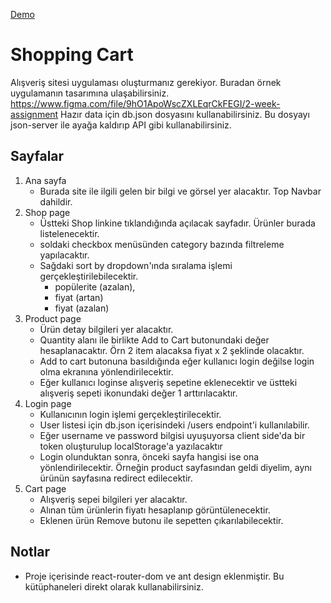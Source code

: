 [Demo](https://vigorous-bassi-b108f6.netlify.app/)

# Shopping Cart

Alışveriş sitesi uygulaması oluşturmanız gerekiyor. Buradan örnek uygulamanın tasarımına ulaşabilirsiniz.
https://www.figma.com/file/9hO1ApoWscZXLEqrCkFEGI/2-week-assignment
Hazır data için db.json dosyasını kullanabilirsiniz. Bu dosyayı json-server ile ayağa kaldırıp API gibi kullanabilirsiniz.

## Sayfalar

1. Ana sayfa
   - Burada site ile ilgili gelen bir bilgi ve görsel yer alacaktır. Top Navbar dahildir.
2. Shop page
   - Üstteki Shop linkine tıklandığında açılacak sayfadır. Ürünler burada listelenecektir.
   - soldaki checkbox menüsünden category bazında filtreleme yapılacaktır.
   - Sağdaki sort by dropdown'ında sıralama işlemi gerçekleştirilebilecektir.
     - popülerite (azalan),
     - fiyat (artan)
     - fiyat (azalan)
3. Product page
   - Ürün detay bilgileri yer alacaktır.
   - Quantity alanı ile birlikte Add to Cart butonundaki değer hesaplanacaktır. Örn 2 item alacaksa fiyat x 2 şeklinde olacaktır.
   - Add to cart butonuna basıldığında eğer kullanıcı login değilse login olma ekranına yönlendirilecektir.
   - Eğer kullanıcı loginse alışveriş sepetine eklenecektir ve üstteki alışveriş sepeti ikonundaki değer 1 arttırılacaktır.
4. Login page
   - Kullanıcının login işlemi gerçekleştirilecektir.
   - User listesi için db.json içerisindeki /users endpoint'i kullanılabilir.
   - Eğer username ve password bilgisi uyuşuyorsa client side'da bir token oluşturulup localStorage'a yazılacaktır
   - Login olunduktan sonra, önceki sayfa hangisi ise ona yönlendirilecektir. Örneğin product sayfasından geldi diyelim, aynı ürünün sayfasına redirect edilecektir.
5. Cart page
   - Alışveriş sepei bilgileri yer alacaktır.
   - Alınan tüm ürünlerin fiyatı hesaplanıp görüntülenecektir.
   - Eklenen ürün Remove butonu ile sepetten çıkarılabilecektir.

## Notlar

- Proje içerisinde react-router-dom ve ant design eklenmiştir. Bu kütüphaneleri direkt olarak kullanabilirsiniz.
